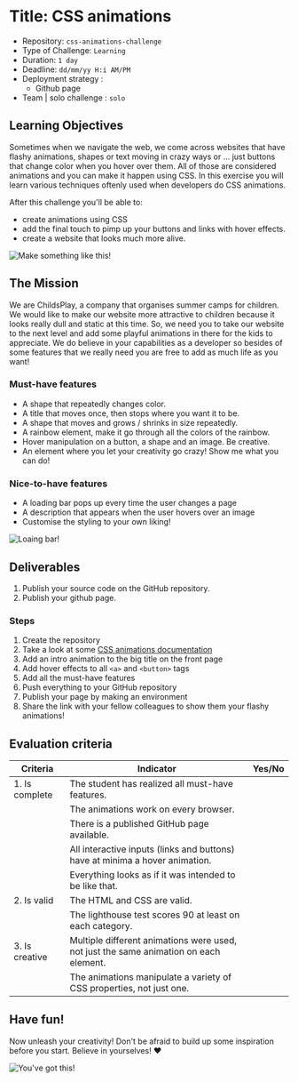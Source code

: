 # Title: CSS animations

- Repository: `css-animations-challenge`
- Type of Challenge: `Learning`
- Duration: `1 day`
- Deadline: `dd/mm/yy H:i AM/PM`
- Deployment strategy :
	- Github page
- Team | solo challenge : `solo`


## Learning Objectives
Sometimes when we navigate the web, we come across websites that have flashy animations, shapes or text moving in crazy ways or ... just buttons that change color when you hover over them. All of those are considered animations and you can make it happen using CSS. In this exercise you will learn various techniques oftenly used when developers do CSS animations.

After this challenge you'll be able to:

- create animations using CSS
- add the final touch to pimp up your buttons and links with hover effects.
- create a website that looks much more alive.

![Make something like this!](https://i0.wp.com/codemyui.com/wp-content/uploads/2015/10/pure-css-shining-button-hover-animation.gif?fit=880%2C440&ssl=1)

## The Mission
We are ChildsPlay, a company that organises summer camps for children. We would like to make our website more attractive to children because it looks really dull and static at this time. So, we need you to take our website to the next level and add some playful animations in there for the kids to appreciate. We do believe in your capabilities as a developer so besides of some features that we really need you are free to add as much life as you want!

### Must-have features

- A shape that repeatedly changes color.
- A title that moves once, then stops where you want it to be.
- A shape that moves and grows / shrinks in size repeatedly.
- A rainbow element, make it go through all the colors of the rainbow.
- Hover manipulation on a button, a shape and an image. Be creative.
- An element where you let your creativity go crazy! Show me what you can do!

### Nice-to-have features

- A loading bar pops up every time the user changes a page
- A description that appears when the user hovers over an image
- Customise the styling to your own liking!

![Loaing bar!](https://media.giphy.com/media/swhRkVYLJDrCE/giphy.gif)

## Deliverables
1. Publish your source code on the GitHub repository.
2. Publish your github page.

### Steps
1. Create the repository
2. Take a look at some [CSS animations documentation](https://www.w3schools.com/css/css3_animations.asp)
3. Add an intro animation to the big title on the front page
4. Add hover effects to all `<a>` and `<button>` tags
5. Add all the must-have features
6. Push everything to your GitHub repository
7. Publish your page by making an environment
8. Share the link with your fellow colleagues to show them your flashy animations!

## Evaluation criteria

| Criteria       | Indicator                                                                             | Yes/No |
|----------------|---------------------------------------------------------------------------------------|--------|
| 1. Is complete | The student has realized all must-have features.                                      |        |
|                | The animations work on every browser.                                                 |        |
|                | There is a published GitHub page available.                                           |        |
|                | All interactive inputs (links and buttons) have at minima a hover animation.          |        |
|                | Everything looks as if it was intended to be like that.                               |        |
| 2. Is valid    | The HTML and CSS are valid.                                                           |        |
|                | The lighthouse test scores 90 at least on each category.                              |        |
| 3. Is creative | Multiple different animations were used, not just the same animation on each element. |        |
|                | The animations manipulate a variety of CSS properties, not just one.                  |        |

## Have fun!

Now unleash your creativity! Don't be afraid to build up some inspiration before you start. Believe in yourselves! :heart:

![You've got this!](https://media.giphy.com/media/13N8crGK0Mi34c/giphy.gif)
